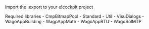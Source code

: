 Import the .export to your e!cockpit project

Required libraries
    - CmpBitmapPool
    - Standard
    - Util
    - VisuDialogs
    - WagoAppBuilding
    - WagpAppMath
    - WagoAppRTU
    - WagoSolMTP
